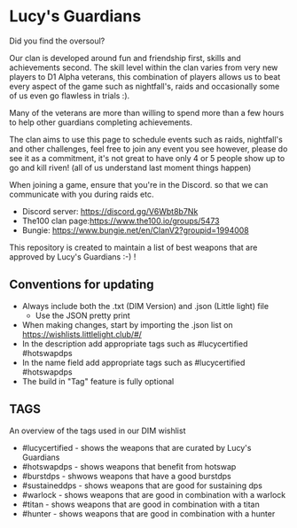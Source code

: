 # Lucy's Guardians
Did you find the oversoul?






Our clan is developed around fun and friendship first, skills and achievements second. The skill level within the clan varies from very new players to D1 Alpha veterans, this combination of players allows us to beat every aspect of the game such as nightfall's, raids and occasionally some of us even go flawless in trials :).

Many of the veterans are more than willing to spend more than a few hours to help other guardians completing achievements.

The clan aims to use this page to schedule events such as raids, nightfall's and other challenges, feel free to join any event you see however, please do see it as a commitment, it's not great to have only 4 or 5 people show up to go and kill riven! (all of us understand last moment things happen)

When joining a game, ensure that you're in the Discord. so that we can communicate with you during raids etc.

- Discord server: https://discord.gg/V6Wbt8b7Nk
- The100 clan page:https://www.the100.io/groups/5473
- Bungie: https://www.bungie.net/en/ClanV2?groupid=1994008

This repository is created to maintain a list of best weapons that are approved by Lucy's Guardians :-) ! 


## Conventions for updating 
- Always include both the .txt (DIM Version) and .json (Little light) file 
  - Use the JSON pretty print
- When making changes, start by importing the .json list on https://wishlists.littlelight.club/#/ 
- In the description add appropriate tags such as #lucycertified #hotswapdps
- In the name field add appropriate tags such as #lucycertified #hotswapdps
- The build in "Tag" feature is fully optional   


## TAGS
An overview of the tags used in our DIM wishlist 
-  #lucycertified - shows the weapons that are curated by Lucy's Guardians 
-  #hotswapdps - shows weapons that benefit from hotswap
-  #burstdps - shwows weapons that have a good burstdps 
-  #sustaineddps - shows weapons that are good for sustaining dps
-  #warlock - shows weapons that are good in combination with a warlock
-  #titan - shows weapons that are good in combination with a titan
-  #hunter - shows weapons that are good in combination with a hunter
